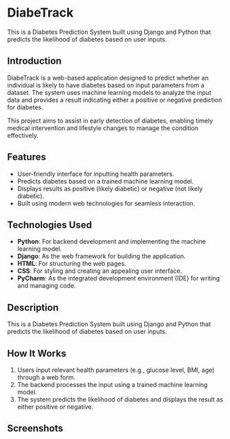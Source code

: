 # DiabeTrack

This is a Diabetes Prediction System built using Django and Python that predicts the likelihood of diabetes based on user inputs.

## Introduction
DiabeTrack is a web-based application designed to predict whether an individual is likely to have diabetes based on input parameters from a dataset. The system uses machine learning models to analyze the input data and provides a result indicating either a positive or negative prediction for diabetes.

This project aims to assist in early detection of diabetes, enabling timely medical intervention and lifestyle changes to manage the condition effectively.

## Features
- User-friendly interface for inputting health parameters.
- Predicts diabetes based on a trained machine learning model.
- Displays results as positive (likely diabetic) or negative (not likely diabetic).
- Built using modern web technologies for seamless interaction.

## Technologies Used
- **Python**: For backend development and implementing the machine learning model.
- **Django**: As the web framework for building the application.
- **HTML**: For structuring the web pages.
- **CSS**: For styling and creating an appealing user interface.
- **PyCharm**: As the integrated development environment (IDE) for writing and managing code.

## Description
This is a Diabetes Prediction System built using Django and Python that predicts the likelihood of diabetes based on user inputs.

## How It Works
1. Users input relevant health parameters (e.g., glucose level, BMI, age) through a web form.
2. The backend processes the input using a trained machine learning model.
3. The system predicts the likelihood of diabetes and displays the result as either positive or negative.

## Screenshots







